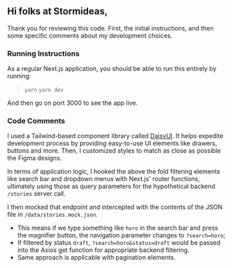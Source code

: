 ## Hi folks at Stormideas, 

Thank you for reviewing this code. First, the initial instructions, and then some specific comments about my development choices.

### Running Instructions

As a regular Next.js application, you should be able to run this entirely by running:

> `yarn`
> `yarn dev`

And then go on port 3000 to see the app live. 

### Code Comments

I used a Tailwind-based component library called [DaisyUI](https://daisyui.com/components/). It helps expedite development process by providing easy-to-use UI elements like drawers, buttons and more. Then, I customized styles to match as close as possible the Figma designs. 

In terms of application logic, I hooked the above the fold filtering elements like search bar and dropdown menus with Next.js' router functions, ultimately using those as query parameters for the hypothetical backend `/stories` server call.

I then mocked that endpoint and intercepted with the contents of the JSON file in `/data/stories.mock.json`.

- This means if we type something like `horo` in the search bar and press the magnifier button, the navigation parameter changes to `?search=horo`;
- If filtered by status `draft`, `?search=horo&status=draft` would be passed into the Axios get function for appropriate backend filtering.
- Same approach is applicable with pagination elements.


